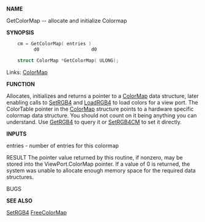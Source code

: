 
**NAME**

GetColorMap -- allocate and initialize Colormap


**SYNOPSIS**

```c
    cm = GetColorMap( entries )
          d0                   d0

    struct ColorMap *GetColorMap( ULONG);

```
Links: [ColorMap](_00B8.md) 

**FUNCTION**

Allocates, initializes and returns a pointer to a [ColorMap](_00B8.md)
data structure, later enabling calls to [SetRGB4](SetRGB4.md)
and [LoadRGB4](LoadRGB4.md) to load colors for a view port. The ColorTable
pointer in the [ColorMap](_00B8.md) structure points to a hardware
specific colormap data structure. You should not count on
it being anything you can understand. Use [GetRGB4](GetRGB4.md) to
query it or [SetRGB4CM](SetRGB4CM.md) to set it directly.

**INPUTS**

entries - number of entries for this colormap

RESULT
The pointer value returned by this routine, if nonzero,
may be stored into the ViewPort.ColorMap pointer.
If a value of 0 is returned, the system was unable
to allocate enough memory space for the required
data structures.

BUGS

**SEE ALSO**

[SetRGB4](SetRGB4.md) [FreeColorMap](FreeColorMap.md)
